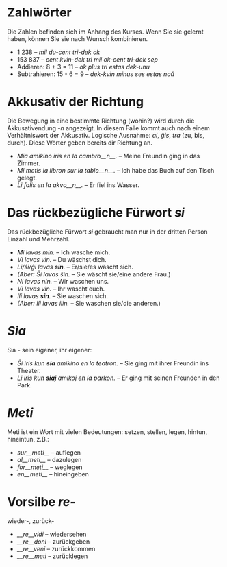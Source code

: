 # Zahlwörter

Die Zahlen befinden sich im Anhang des Kurses. Wenn Sie sie gelernt haben, können Sie sie nach Wunsch kombinieren.

- 1 238                     – *mil du-cent tri-dek ok*
- 153 837                   – *cent kvin-dek tri mil ok-cent tri-dek sep*
- Addieren:      8 + 3 = 11 – *ok plus tri estas dek-unu*
- Subtrahieren:  15 - 6 = 9 – *dek-kvin minus ses estas naŭ*
 

# Akkusativ der Richtung

Die Bewegung in eine bestimmte Richtung (wohin?) wird durch die Akkusativendung *-n* angezeigt. In diesem Falle kommt auch nach einem Verhältniswort der Akkusativ. Logische Ausnahme: *al*, *ĝis*, *tra* (zu, bis, durch). Diese Wörter geben bereits dir Richtung an.

- *Mia amikino iris en la ĉambro__n__.* – Meine Freundin ging in das Zimmer.
- *Mi metis la libron sur la tablo__n__.* – Ich habe das Buch auf den Tisch gelegt.
- *Li falis en la akvo__n__.* – Er fiel ins Wasser.
 

# Das rückbezügliche Fürwort *si*

Das rückbezügliche Fürwort *si* gebraucht man nur in der dritten Person Einzahl und Mehrzahl.

- *Mi lavas min.* – Ich wasche mich.
- *Vi lavas vin.* – Du wäschst dich.
- *Li/ŝi/ĝi lavas __sin__.* – Er/sie/es wäscht sich.
- *(Aber: Ŝi lavas ŝin.* – Sie wäscht sie/eine andere Frau.)
- *Ni lavas nin.* – Wir waschen uns.
- *Vi lavas vin.* – Ihr wascht euch.
- *Ili lavas __sin__.* – Sie waschen sich.
- *(Aber: Ili lavas ilin.* – Sie waschen sie/die anderen.)
 

# *Sia*

Sia - sein eigener, ihr eigener:

- *Ŝi iris kun __sia__ amikino en la teatron.* – Sie ging mit ihrer Freundin ins Theater.
- *Li iris kun __siaj__ amikoj en la parkon.* – Er ging mit seinen Freunden in den Park.
 

# *Meti*

Meti ist ein Wort mit vielen Bedeutungen: setzen, stellen, legen, hintun, hineintun, z.B.:

- *sur__meti__* – auflegen
- *al__meti__*  – dazulegen
- *for__meti__* – weglegen
- *en__meti__*  – hineingeben

 

# Vorsilbe *re-*

wieder-, zurück-

- *__re__vidi* – wiedersehen
- *__re__doni* – zurückgeben
- *__re__veni* – zurückkommen
- *__re__meti* – zurücklegen

 
